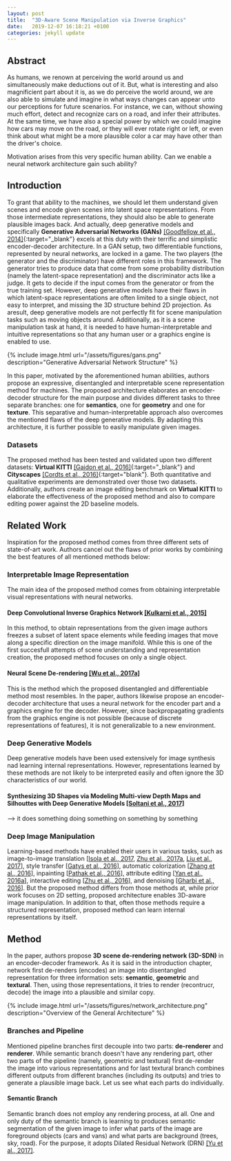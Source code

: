 ```yaml
---
layout: post
title:  "3D-Aware Scene Manipulation via Inverse Graphics"
date:   2019-12-07 16:18:21 +0100
categories: jekyll update
---
```

## Abstract

As humans, we renown at perceiving the world around us and simultaneously make deductions out of it. But, what is interesting and also magnificient part about it is, as we do perceive the world around, we are also able to simulate and imagine in what ways changes can appear unto our perceptions for future scenarios. For instance, we can, without showing much effort, 
detect and recognize cars on a road, and infer their attributes. At the same time, we have also a special power by which we could imagine how cars may move on the road, or they will ever rotate right or left, or even think about what might
be a more plausible color a car may have other than the driver's choice. 

Motivation arises from this very specific human ability. Can we enable a neural network architecture gain such ability?

## Introduction

To grant that ability to the machines, we should let them understand given scenes and encode given scenes into latent space representations. From those intermediate representations, they should also be able to generate plausible images back. And actually, deep generative models and specifically **Generative Adversarial Networks (GANs)** [[Goodfellow et al., 2014]](https://arxiv.org/abs/1406.2661){:target="_blank"} excels at this duty with their terrific and simplistic encoder-decoder architecture. In a GAN setup, two differentiable functions, represented by neural networks, are locked in a game. The two players (the generator and the discriminator) have different roles in this framework. The generator tries to produce data that come from some probability distribution (namely the latent-space representation) and the discriminator acts like a judge. It gets to decide if the input comes from the generator or from the true training set. However, deep generative models have their flaws in which latent-space representations are often limited to a single object, not easy to interpret, and missing the 3D structure behind 2D projection. As aresult, deep generative models are not perfectly fit for scene manipulation tasks such as moving objects around. Additionally, as it is a scene manipulation task at hand, it is needed to have human-interpretable and intuitive representations so that any human user or a graphics engine is enabled to use.

{% include image.html url="/assets/figures/gans.png" description="Generative Adversarial Network Structure" %}

In this paper, motivated by the aforementioned human abilities, authors propose an expressive, disentangled and interpretable scene representation method for machines. The proposed architecture elaborates an encoder-decoder structure for the main purpose and divides different tasks to three separate branches: one for **semantics**, one for **geometry** and one for **texture**. This separative and human-interpretable approach also overcomes the mentioned flaws of the deep generative models. By adapting this architecture, it is further possible to easily manipulate given images.

### Datasets

The proposed method has been tested and validated upon two different datasets: **Virtual KITTI** [[Gaidon et al., 2016]](https://arxiv.org/abs/1605.06457){:target="_blank"} and **Cityscapes** [[Cordts et al., 2016]](https://arxiv.org/abs/1604.01685){:target="blank"}. Both quantitative and qualitative experiments are demonstrated over those two datasets. Additionally, authors create an image editing benchmark on **Virtual KITTI** to elaborate the effectiveness of the proposed method and also to compare editing power against the 2D baseline models.

## Related Work

Inspiration for the proposed method comes from three different sets of state-of-art work. Authors cancel out the flaws of prior works by combining the best features of all mentioned methods below:

### Interpretable Image Representation

The main idea of the proposed method comes from obtaining interpretable visual representations with neural networks.

#### Deep Convolutional Inverse Graphics Network [[Kulkarni et al., 2015]](https://arxiv.org/abs/1503.03167)
In this method, to obtain representations from the given image authors freezes a subset of latent space elements while feeding images that move along a specific direction on the image manifold. While this is one of the first succesfull attempts of scene understanding and representation creation, the proposed method focuses on only a single object.

#### Neural Scene De-rendering [[Wu et al., 2017a]](http://nsd.csail.mit.edu/papers/nsd_cvpr.pdf)
This is the method which the proposed disentangled and differentiable method most resembles. In the paper, authors likewise propose an encoder-decoder architecture that uses a neural network for the encoder part and a graphics engine for the decoder. However, since backpropagating gradients from the graphics engine is not possible (because of discrete representations of features), it is not generalizable to a new environment.


### Deep Generative Models
Deep generative models have been used extensively for image synthesis nad learning internal representations. However, representations learned by these methods are not likely to be interpreted easily and often ignore the 3D characteristics of our world.

#### Synthesizing 3D Shapes via Modeling Multi-view Depth Maps and Silhouttes with Deep Generative Models [[Soltani et al., 2017]](#home)
--> it does something doing something on something by something


### Deep Image Manipulation
Learning-based methods have enabled their users in various tasks, such as image-to-image translation [[Isola et al., 2017](https://arxiv.org/abs/1611.07004), [Zhu et al., 2017a](https://arxiv.org/abs/1703.10593), [Liu et al., 2017](https://arxiv.org/abs/1703.00848)], style transfer [[Gatys et al., 2016](https://www.cv-foundation.org/openaccess/content_cvpr_2016/papers/Gatys_Image_Style_Transfer_CVPR_2016_paper.pdf)], automatic colorization [[Zhang et al., 2016](https://arxiv.org/abs/1603.08511)], inpainting [[Pathak et al., 2016](https://arxiv.org/abs/1604.07379)], attribute editing [[Yan et al., 2016a](https://arxiv.org/abs/1512.00570)], interactive editing [[Zhu et al., 2016](https://arxiv.org/abs/1609.03552)], and denoising [[Gharbi et al., 2016](https://groups.csail.mit.edu/graphics/demosaicnet/data/demosaic.pdf)]. But the proposed method differs from those methods at, while prior work focuses on 2D setting, proposed architecture enables 3D-aware image manipulation. In addition to that, often those methods require a structured representation, proposed method can learn internal representations by itself.

## Method
In the paper, authors propose **3D scene de-rendering network (3D-SDN)** in an encoder-decoder framework. As it is said in the introduction chapter, network first de-renders (encodes) an image into disentangled representation for three information sets: **semantic**, **geometric** and **textural**. Then, using those representations, it tries to render (recontrucr, decode) the image into a plausible and similar copy.

{% include image.html url="/assets/figures/network_architecture.png" description="Overview of the General Architecture" %}

### Branches and Pipeline
Mentioned pipeline branches first decouple into two parts: **de-renderer** and **renderer**. While semantic branch doesn't have any rendering part, other two parts of the pipeline (namely, geometric and textural) first de-render the image into various representations and for last textural branch combines different outputs from different branches (including its outputs) and tries to generate a plausible image back. Let us see what each parts do individually.

#### Semantic Branch

Semantic branch does not employ any rendering process, at all. One and only duty of the semantic branch is learning to produces semantic segmentation of the given image to infer what parts of the image are foreground objects (cars and vans) and what parts are background (trees, sky, road). For the purpose, it adopts Dilated Residual Network (DRN) [[Yu et al., 2017]](https://arxiv.org/abs/1705.09914).